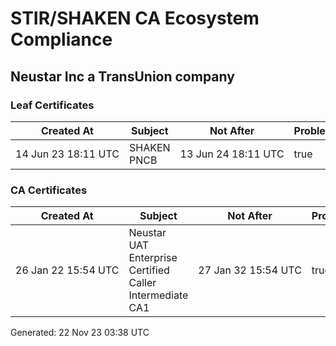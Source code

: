 # STIR/SHAKEN CA Ecosystem Compliance

## Neustar Inc a TransUnion company

### Leaf Certificates

| Created At | Subject | Not After | Problems | Link |
|------------|---------|-----------|----------|------|
| 14&#160;Jun&#160;23&#160;18:11&#160;UTC | SHAKEN PNCB | 13&#160;Jun&#160;24&#160;18:11&#160;UTC | true | [view](../CERTS/3cce08b4c7626f811610aee543f87d8f8c9853c62e63e37c536e0c3856939fce/README.md) |

### CA Certificates

| Created At | Subject | Not After | Problems | Link |
|------------|---------|-----------|----------|------|
| 26&#160;Jan&#160;22&#160;15:54&#160;UTC | Neustar UAT Enterprise Certified Caller Intermediate CA1 | 27&#160;Jan&#160;32&#160;15:54&#160;UTC | true | [view](../CERTS/ccfe62eca45597fa004d4b6be7531638a318fbb32405914ee8284c4b3ce6275e/README.md) |


Generated: 22 Nov 23 03:38 UTC
